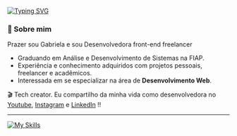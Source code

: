 [![Typing SVG](https://readme-typing-svg.herokuapp.com/?color=6F27E3&size=35&center=true&vCenter=true&width=1000&lines=+Olá!+Seja+Bem+vindo+ao+meu+Github+)](https://git.io/typing-svg)



### 💜 Sobre mim
Prazer sou Gabriela e sou Desenvolvedora front-end freelancer
+ Graduando em Análise e Desenvolvimento de Sistemas na FIAP.
+ Experiência e conhecimento adquiridos com projetos pessoais, freelancer e acadêmicos.
+ Interessada em se especializar na área de <strong>Desenvolvimento Web</strong>.

<p>🎬 Tech creator. Eu compartilho da minha vida como desenvolvedora no <a href="https://www.youtube.com/@gabimmdev" target="_blank">Youtube</a>, <a href="https://www.instagram.com/gabimmdev/" target="_blank">Instagram</a> e <a href="https://www.linkedin.com/in/gabimm/" target="_blank">LinkedIn</a> !!</p>
<hr>


[![My Skills](https://skillicons.dev/icons?i=html,css,javascript,react,typescript,git,java,spring,docker)](https://skillicons.dev)

